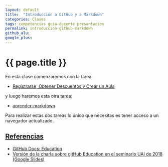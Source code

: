 ```yaml
---
layout: default
title:  "Introducción a GitHub y a Markdown"
categories: Clases
tags: competencias guia-docente presentacion
permalink: introduccion-github-markdown
github_alu: 
google_plus: 
---
```


# {{ page.title }}

En esta clase comenzaremos con la tarea:

* [Registrarse, Obtener Descuentos y Crear un Aula]({{site.baseurl}}/registrarse-en-github)

y luego haremos esta otra tarea:

* [aprender-markdown]({{site.baseurl}}/aprender-markdown/)

Para realizar estas dos tareas lo único que necesitas es tener acceso a un navegador actualizado. 


## [Referencias](references)

* [GitHub Docs: Education](https://docs.github.com/en/education)
* [Versión de la charla sobre gitHub Education en el seminario UAI de 2018 (Google Slides)](https://docs.google.com/presentation/d/1LAZUS4SX7axmzEUElh2Oz2DqC1cJA6PUvb1KixJ1KWw/edit?usp=sharing)
